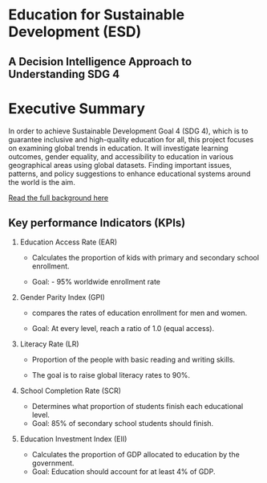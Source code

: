 # Education for Sustainable Development (ESD)  
## A Decision Intelligence Approach to Understanding SDG 4  

# Executive Summary


In order to achieve Sustainable Development Goal 4 (SDG 4), which is to guarantee inclusive and high-quality education for all, this project focuses on examining global trends in education. It will investigate learning outcomes, gender equality, and accessibility to education in various geographical areas using global datasets. Finding important issues, patterns, and policy suggestions to enhance educational systems around the world is the aim.

[Read the full background here](Background.md)

## Key performance Indicators (KPIs)

1. Education Access Rate (EAR)

    * Calculates the proportion of kids with primary and secondary school enrollment.

    * Goal: - 95% worldwide enrollment rate

2. Gender Parity Index (GPI)

    * compares the rates of education enrollment for men and women.

    * Goal: At every level, reach a ratio of 1.0 (equal access).

3. Literacy Rate (LR)

    * Proportion of the people with basic reading and writing skills.
    
    
    * The goal is to raise global literacy rates to 90%.

4. School Completion Rate (SCR)

    * Determines what proportion of students finish each educational level.
    * Goal: 85% of secondary school students should finish.

5. Education Investment Index (EII)

    * Calculates the proportion of GDP allocated to education by the government.
    * Goal: Education should account for at least 4% of GDP.
